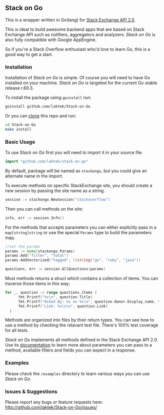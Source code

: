 ## Stack on Go

This is a wrapper written in Go(lang) for [Stack Exchange API 2.0](https://api.stackexchange.com).

This is ideal to build awesome backend apps that are based on Stack Exchange API such as notifiers, aggregators and analyzers.
*Stack on Go* is also fully compatible with Google AppEngine. 

So if you're a Stack Overflow enthusiast who'd love to learn Go, this is a good way to get a start.

### Installation

Installation of *Stack on Go* is simple. Of course you will need to have Go installed on your machine. *Stack on Go* is targeted for the current Go stable release r.60.3.

To install the package using `goinstall` run:

 ```bash
 goinstall github.com/laktek/Stack-on-Go 
 ```

Or you can [clone](https://github.com/laktek/Stack-on-Go) this repo and run:
  
  ```bash
  cd Stack-on-Go
  make install
  ```

### Basic Usage

To use *Stack on Go* first you will need to import it in your source file.

  ```go
  import "github.com/laktek/stack-on-go"
  ```

By default, package will be named as `stackongo`, but you could give an alternate name in the import.

To execute methods on specific StackExchange site, you should create a new session by passing the site name as a string.

  ```go
  session := stackongo.NewSession("stackoverflow")
  ```

Then you can call methods on the site:

  ```go
  info, err := session.Info()
  ```

For the methods that accepts parameters you can either explicitly pass in a `map[string]string` or use the special `Params` type to build the parameters map.

  ```go
  //set the params
  params := make(stackongo.Params)
  params.Add("filter", "total")
  params.AddVectorized("tagged", []string("go", "ruby", "java"))

  questions, err := session.AllQuestions(params)
  ```

Most methods returns a struct which contains a collection of items. You can traverse those items in this way:

  ```go
  for _, question := range questions.Items {
		fmt.Printf("%v\n", question.Title)
		fmt.Printf("Asked By: %v on %v\n", question.Owner.Display_name, time.SecondsToUTC(question.Creation_date))
		fmt.Printf("Link: %v\n\n", question.Link)
	}
  ```

Methods are organized into files by their return types. You can see how to use a method by checking the relavant test file. There's 100% test coverage for all tests.

*Stack on Go* implements all methods defined in the Stack Exchange API 2.0. Use its [documentation](https://api.stackexchange.com/docs) to learn more about parameters you can pass to a method, available filters and fields you can expect in a response.

### Examples

Please check the `/examples` directory to learn various ways you can use *Stack on Go*.

### Issues & Suggestions

Please report any bugs or feature requests here:
http://github.com/laktek/Stack-on-Go/issues/

